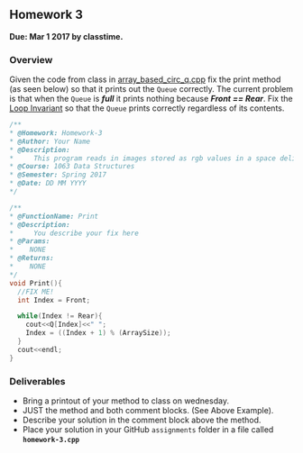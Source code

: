 ## Homework 3
**Due: Mar 1 2017 by classtime.**


### Overview
Given the code from class in [array_based_circ_q.cpp](./array_based_circ_q.cpp) fix the print method (as seen below) so that 
it prints out the `Queue` correctly. The current problem is that when the `Queue` is ***full*** it prints nothing because 
***Front == Rear***. Fix the [Loop Invariant](https://en.wikipedia.org/wiki/Loop_invariant) so that the `Queue` prints correctly
regardless of its contents.

```cpp
/**
* @Homework: Homework-3
* @Author: Your Name 
* @Description: 
*     This program reads in images stored as rgb values in a space delimited file format.
* @Course: 1063 Data Structures
* @Semester: Spring 2017
* @Date: DD MM YYYY
*/

/**
* @FunctionName: Print
* @Description: 
*     You describe your fix here
* @Params:
*    NONE
* @Returns:
*    NONE
*/
void Print(){
  //FIX ME!
  int Index = Front;

  while(Index != Rear){
    cout<<Q[Index]<<" ";
    Index = ((Index + 1) % (ArraySize));
  }
  cout<<endl;
}
```

### Deliverables

- Bring a printout of your method to class on wednesday. 
- JUST the method and both comment blocks. (See Above Example).
- Describe your solution in the comment block above the method.
- Place your solution in your GitHub `assignments` folder in a file called **`homework-3.cpp`**
  
